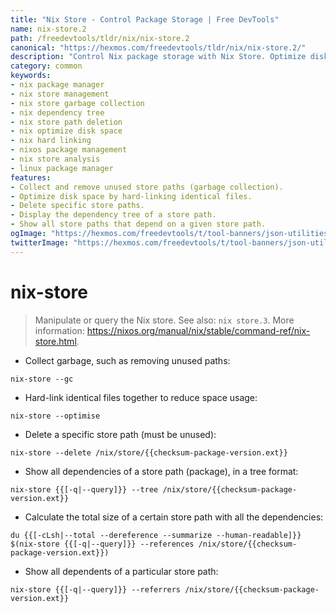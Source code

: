 ```yaml
---
title: "Nix Store - Control Package Storage | Free DevTools"
name: nix-store.2
path: /freedevtools/tldr/nix/nix-store.2
canonical: "https://hexmos.com/freedevtools/tldr/nix/nix-store.2/"
description: "Control Nix package storage with Nix Store. Optimize disk space, delete unused paths, and manage dependencies. Free online tool, no registration required."
category: common
keywords:
- nix package manager
- nix store management
- nix store garbage collection
- nix dependency tree
- nix store path deletion
- nix optimize disk space
- nix hard linking
- nixos package management
- nix store analysis
- linux package manager
features:
- Collect and remove unused store paths (garbage collection).
- Optimize disk space by hard-linking identical files.
- Delete specific store paths.
- Display the dependency tree of a store path.
- Show all store paths that depend on a given store path.
ogImage: "https://hexmos.com/freedevtools/t/tool-banners/json-utilities-banner.png"
twitterImage: "https://hexmos.com/freedevtools/t/tool-banners/json-utilities-banner.png"
---
```


# nix-store

> Manipulate or query the Nix store.
> See also: `nix store.3`.
> More information: <https://nixos.org/manual/nix/stable/command-ref/nix-store.html>.

- Collect garbage, such as removing unused paths:

`nix-store --gc`

- Hard-link identical files together to reduce space usage:

`nix-store --optimise`

- Delete a specific store path (must be unused):

`nix-store --delete /nix/store/{{checksum-package-version.ext}}`

- Show all dependencies of a store path (package), in a tree format:

`nix-store {{[-q|--query]}} --tree /nix/store/{{checksum-package-version.ext}}`

- Calculate the total size of a certain store path with all the dependencies:

`du {{[-cLsh|--total --dereference --summarize --human-readable]}} $(nix-store {{[-q|--query]}} --references /nix/store/{{checksum-package-version.ext}})`

- Show all dependents of a particular store path:

`nix-store {{[-q|--query]}} --referrers /nix/store/{{checksum-package-version.ext}}`
